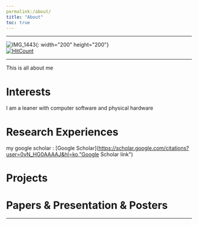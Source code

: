 ```yaml
---
permalink:/about/
title: "About"
toc: true
---
```

* * *
![IMG_1443](https://user-images.githubusercontent.com/35910868/88503062-87d01480-d00b-11ea-8478-1327f8a95be3.jpg){: width="200" height="200"}   
[![HitCount](http://hits.dwyl.com/woodolee/https://woodoleegithubio/.svg)](http://hits.dwyl.com/woodolee/https://woodoleegithubio/)
* * *
This is all about me

# Interests
I am a leaner with computer software and physical hardware 
# Research Experiences

my google scholar : [Google Scholar](https://scholar.google.com/citations?user=0vN_HG0AAAAJ&hl=ko,"Google Scholar link")

# Projects

# Papers & Presentation & Posters


---

